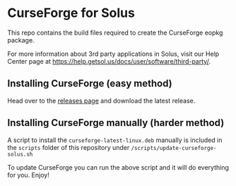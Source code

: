CurseForge for Solus 
=============================

This repo contains the build files required to create the CurseForge eopkg package.

For more information about 3rd party applications in Solus, visit our Help Center page at https://help.getsol.us/docs/user/software/third-party/.

## Installing CurseForge (easy method)

Head over to the [releases page](https://github.com/msork/curseforge-solus/releases) and download the latest release.

## Installing CurseForge manually (harder method)

A script to install the `curseforge-latest-linux.deb` manually is included in the `scripts` folder of this repository under `/scripts/update-curseforge-solus.sh`

To update CurseForge you can run the above script and it will do everything for you.
Enjoy!
